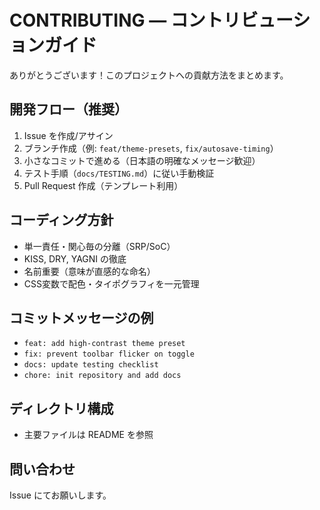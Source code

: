 # CONTRIBUTING — コントリビューションガイド

ありがとうございます！このプロジェクトへの貢献方法をまとめます。

## 開発フロー（推奨）
1. Issue を作成/アサイン
2. ブランチ作成（例: `feat/theme-presets`, `fix/autosave-timing`）
3. 小さなコミットで進める（日本語の明確なメッセージ歓迎）
4. テスト手順（`docs/TESTING.md`）に従い手動検証
5. Pull Request 作成（テンプレート利用）

## コーディング方針
- 単一責任・関心毎の分離（SRP/SoC）
- KISS, DRY, YAGNI の徹底
- 名前重要（意味が直感的な命名）
- CSS変数で配色・タイポグラフィを一元管理

## コミットメッセージの例
- `feat: add high-contrast theme preset`
- `fix: prevent toolbar flicker on toggle`
- `docs: update testing checklist`
- `chore: init repository and add docs`

## ディレクトリ構成
- 主要ファイルは README を参照

## 問い合わせ
Issue にてお願いします。
